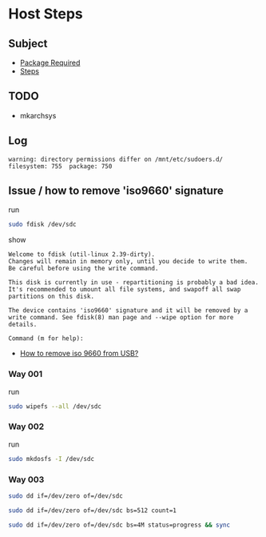 

# Host Steps


## Subject

* [Package Required](README.packages.md)
* [Steps](README.steps.md)

## TODO

* mkarchsys


## Log

```
warning: directory permissions differ on /mnt/etc/sudoers.d/
filesystem: 755  package: 750
```


## Issue / how to remove 'iso9660' signature

run

``` sh
sudo fdisk /dev/sdc
```

show

```
Welcome to fdisk (util-linux 2.39-dirty).
Changes will remain in memory only, until you decide to write them.
Be careful before using the write command.

This disk is currently in use - repartitioning is probably a bad idea.
It's recommended to umount all file systems, and swapoff all swap
partitions on this disk.

The device contains 'iso9660' signature and it will be removed by a write command. See fdisk(8) man page and --wipe option for more details.

Command (m for help):
```


* [How to remove iso 9660 from USB?](https://superuser.com/questions/14860/how-to-remove-iso-9660-from-usb)


### Way 001

run 

``` sh
sudo wipefs --all /dev/sdc
```

### Way 002

run

``` sh
sudo mkdosfs -I /dev/sdc

```

### Way 003

``` sh
sudo dd if=/dev/zero of=/dev/sdc
```

``` sh
sudo dd if=/dev/zero of=/dev/sdc bs=512 count=1
```

``` sh
sudo dd if=/dev/zero of=/dev/sdc bs=4M status=progress && sync
```



